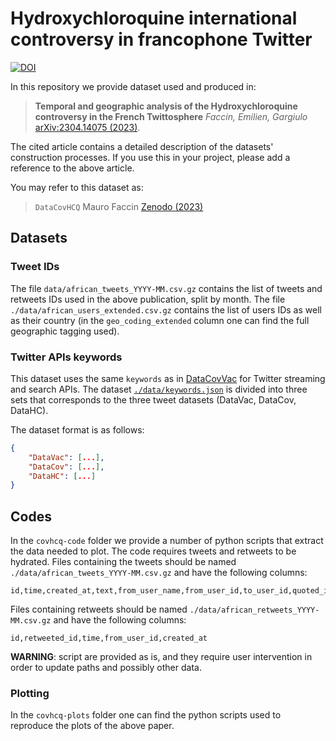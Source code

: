 # Hydroxychloroquine international controversy in francophone Twitter

[![DOI](https://zenodo.org/badge/630534023.svg)](https://zenodo.org/badge/latestdoi/630534023)

In this repository we provide dataset used and produced in:

> **Temporal and geographic analysis of the Hydroxychloroquine controversy in the French Twittosphere**
> *Faccin, Emilien, Gargiulo*
> [arXiv:2304.14075 (2023)](https://doi.org/10.48550/arXiv.2304.14075).

The cited article contains a detailed description of the datasets' construction processes.
If you use this in your project, please add a reference to the above article.

You may refer to this dataset as:

> `DataCovHCQ`
> Mauro Faccin
> [Zenodo (2023)](https://doi.org/10.5281/zenodo.7870123)

## Datasets

### Tweet IDs

The file `data/african_tweets_YYYY-MM.csv.gz` contains the list of tweets and retweets IDs used in the above publication, split by month.
The file `./data/african_users_extended.csv.gz` contains the list of users IDs as well as their country (in the `geo_coding_extended` column one can find the full geographic tagging used).


### Twitter APIs keywords

This dataset uses the same `keywords` as in [DataCovVac](https://github.com/maurofaccin/DataCovVac) for Twitter streaming and search APIs.
The dataset [`./data/keywords.json`](https://github.com/maurofaccin/DataCovVac/blob/main/data/keywords.json) is divided into three sets that corresponds to the three tweet datasets (DataVac, DataCov, DataHC).

The dataset format is as follows:

```json
{
    "DataVac": [...],
    "DataCov": [...],
    "DataHC": [...]
}
```

## Codes

In the `covhcq-code` folder we provide a number of python scripts that extract the data needed to plot.
The code requires tweets and retweets to be hydrated.
Files containing the tweets should be named `./data/african_tweets_YYYY-MM.csv.gz` and have the following columns:

```
id,time,created_at,text,from_user_name,from_user_id,to_user_id,quoted_id,quoted_user_id,mentioned_user_ids,location,links,hashtags
```

Files containing retweets should be named `./data/african_retweets_YYYY-MM.csv.gz` and have the following columns:

```
id,retweeted_id,time,from_user_id,created_at
```

**WARNING**: script are provided as is, and they require user intervention in order to update paths and possibly other data.

### Plotting

In the `covhcq-plots` folder one can find the python scripts used to reproduce the plots of the above paper.
